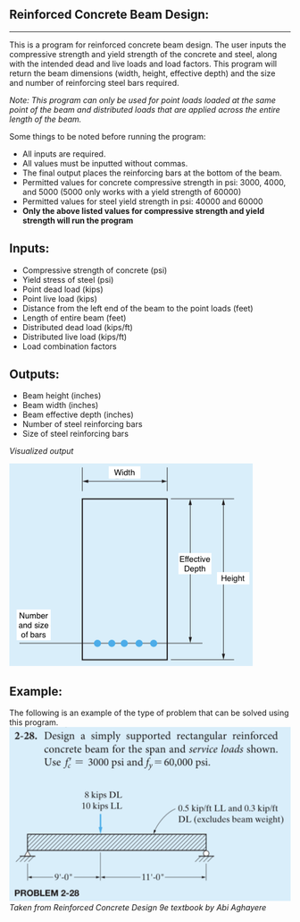 Reinforced Concrete Beam Design:
-------------
-------------

This is a program for reinforced concrete beam design.
The user inputs the compressive strength and yield strength of the concrete and steel,
along with the intended dead and live loads and load factors.
This program will return the beam dimensions (width, height, effective depth)
and the size and number of reinforcing steel bars required.

*Note: This program can only be used for point loads loaded at the same point of the beam and distributed loads that are applied across the entire length of the beam.*

Some things to be noted before running the program:

- All inputs are required.
- All values must be inputted without commas.
- The final output places the reinforcing bars at the bottom of the beam.
- Permitted values for concrete compressive strength in psi:
  3000, 4000, and 5000 (5000 only works with a yield strength of 60000)
- Permitted values for steel yield strength in psi:
  40000 and 60000
- **Only the above listed values for compressive strength and yield strength will run the program**


Inputs:
------

- Compressive strength of concrete (psi)
- Yield stress of steel (psi)
- Point dead load (kips)
- Point live load (kips)
- Distance from the left end of the beam to the point loads (feet)
- Length of entire beam (feet)
- Distributed dead load (kips/ft)
- Distributed live load (kips/ft)
- Load combination factors


Outputs:
------

- Beam height (inches)
- Beam width (inches)
- Beam effective depth (inches)
- Number of steel reinforcing bars
- Size of steel reinforcing bars

*Visualized output*

![SolutionEx](SolutionEx.png)


Example:
-----
The following is an example of the type of problem that can be solved using this program.
![PythonExample](PythonExample.png)
*Taken from Reinforced Concrete Design 9e textbook by Abi Aghayere*
